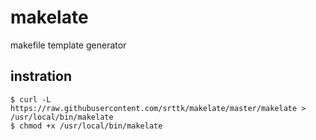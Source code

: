# makelate
makefile template generator

## instration
```
$ curl -L https://raw.githubusercontent.com/srttk/makelate/master/makelate > /usr/local/bin/makelate
$ chmod +x /usr/local/bin/makelate
```

